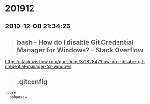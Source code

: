 # 201912

## 2019-12-08 21:34:26



>## bash - How do I disable Git Credential Manager for Windows? - Stack Overflow

https://stackoverflow.com/questions/37182847/how-do-i-disable-git-credential-manager-for-windows


>## .gitconfig

```
[core]
  askpass=
```

